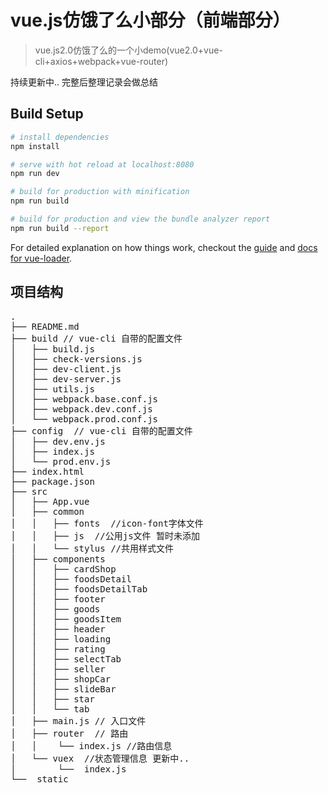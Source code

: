 # vue.js仿饿了么小部分（前端部分）

> vue.js2.0仿饿了么的一个小demo(vue2.0+vue-cli+axios+webpack+vue-router)

持续更新中.. 完整后整理记录会做总结

## Build Setup

``` bash
# install dependencies
npm install

# serve with hot reload at localhost:8080
npm run dev

# build for production with minification
npm run build

# build for production and view the bundle analyzer report
npm run build --report
```

For detailed explanation on how things work, checkout the [guide](http://vuejs-templates.github.io/webpack/) and [docs for vue-loader](http://vuejs.github.io/vue-loader).

## 项目结构

<pre>
.
├── README.md
├── build // vue-cli 自带的配置文件
│   ├── build.js
│   ├── check-versions.js
│   ├── dev-client.js
│   ├── dev-server.js
│   ├── utils.js
│   ├── webpack.base.conf.js
│   ├── webpack.dev.conf.js
│   └── webpack.prod.conf.js
├── config  // vue-cli 自带的配置文件
│   ├── dev.env.js
│   ├── index.js
│   └── prod.env.js
├── index.html
├── package.json
├── src
│   ├── App.vue
│   ├── common
│   │   ├── fonts  //icon-font字体文件
│   │   ├── js  //公用js文件 暂时未添加
│   │   └── stylus //共用样式文件
│   ├── components
│   │   ├── cardShop
│   │   ├── foodsDetail
│   │   ├── foodsDetailTab
│   │   ├── footer
│   │   ├── goods
│   │   ├── goodsItem
│   │   ├── header
│   │   ├── loading
│   │   ├── rating
│   │   ├── selectTab
│   │   ├── seller
│   │   ├── shopCar
│   │   ├── slideBar
│   │   ├── star
│   │   └── tab
│   ├── main.js // 入口文件
│   ├── router  // 路由
│   │    └── index.js //路由信息
│   └── vuex  //状态管理信息 更新中..
│        └──  index.js  
└──  static

<code>
